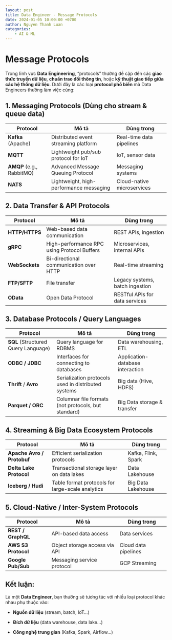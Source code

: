 ```yaml
---
layout: post
title: Data Engineer - Message Protocols
date: 2024-01-05 10:00:00 +0700
author: Nguyen Thanh Luan
categories: 
    - AI & ML
---
```


# Message Protocols

Trong lĩnh vực **Data Engineering**, “protocols” thường đề cập đến các **giao thức truyền dữ liệu**, **chuẩn trao đổi thông tin**, hoặc **kỹ thuật giao tiếp giữa các hệ thống dữ liệu**. Dưới đây là các loại **protocol phổ biến** mà Data Engineers thường làm việc cùng:
## 1. **Messaging Protocols** (Dùng cho stream & queue data)

|Protocol|Mô tả|Dùng trong|
|---|---|---|
|**Kafka** (Apache)|Distributed event streaming platform|Real-time data pipelines|
|**MQTT**|Lightweight pub/sub protocol for IoT|IoT, sensor data|
|**AMQP** (e.g., RabbitMQ)|Advanced Message Queuing Protocol|Messaging systems|
|**NATS**|Lightweight, high-performance messaging|Cloud-native microservices|

## 2. **Data Transfer & API Protocols**

| Protocol       | Mô tả                                       | Dùng trong                      |
| -------------- | ------------------------------------------- | ------------------------------- |
| **HTTP/HTTPS** | Web-based data communication                | REST APIs, ingestion            |
| **gRPC**       | High-performance RPC using Protocol Buffers | Microservices, internal APIs    |
| **WebSockets** | Bi-directional communication over HTTP      | Real-time streaming             |
| **FTP/SFTP**   | File transfer                               | Legacy systems, batch ingestion |
| **OData**      | Open Data Protocol                          | RESTful APIs for data services  |

## 3. **Database Protocols / Query Languages**

|Protocol|Mô tả|Dùng trong|
|---|---|---|
|**SQL** (Structured Query Language)|Query language for RDBMS|Data warehousing, ETL|
|**ODBC / JDBC**|Interfaces for connecting to databases|Application-database interaction|
|**Thrift** / **Avro**|Serialization protocols used in distributed systems|Big data (Hive, HDFS)|
|**Parquet / ORC**|Columnar file formats (not protocols, but standard)|Big Data storage & transfer|

## 4. **Streaming & Big Data Ecosystem Protocols**

|Protocol|Mô tả|Dùng trong|
|---|---|---|
|**Apache Avro / Protobuf**|Efficient serialization protocols|Kafka, Flink, Spark|
|**Delta Lake Protocol**|Transactional storage layer on data lakes|Data Lakehouse|
|**Iceberg / Hudi**|Table format protocols for large-scale analytics|Big Data Lakehouse|

## 5. **Cloud-Native / Inter-System Protocols**

|Protocol|Mô tả|Dùng trong|
|---|---|---|
|**REST / GraphQL**|API-based data access|Data services|
|**AWS S3 Protocol**|Object storage access via API|Cloud data pipelines|
|**Google Pub/Sub**|Messaging service protocol|GCP Streaming|

## Kết luận:

Là một **Data Engineer**, bạn thường sẽ tương tác với nhiều loại protocol khác nhau phụ thuộc vào:

- **Nguồn dữ liệu** (stream, batch, IoT…)
    
- **Đích dữ liệu** (data warehouse, data lake…)
    
- **Công nghệ trung gian** (Kafka, Spark, Airflow…)


